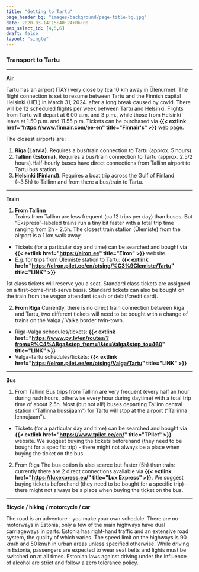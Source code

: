 ```yaml
---
title: "Getting to Tartu"
page_header_bg: "images/background/page-title-bg.jpg"
date: 2020-03-14T15:40:24+06:00
map_select_id: [4,5,6]
draft: false
layout: "single"
---
```


### Transport to Tartu

---

**Air**

Tartu has an airport (TAY) very close by (ca 10 km away in Ülenurme). The flight connection is set to resume between Tartu and the Finnish capital Helsinki (HEL) in March 31, 2024. after a long break caused by covid. There will be 12 scheduled flights per week between Tartu and Helsinki. Flights from Tartu will depart at 6.00 a.m. and 3 p.m., while those from Helsinki leave at 1.50 p.m. and 11.55 p.m. Tickets can be purchased via **{{< extlink href="https://www.finnair.com/ee-en" title="Finnair's" >}}** web page.

The closest airports are:

1. **Riga (Latvia)**. Requires a bus/train connection to Tartu (approx. 5 hours).
2. **Tallinn (Estonia)**. Requires a bus/train connection to Tartu (approx. 2.5/2 hours).Half-hourly buses have direct connections from Tallinn airport to Tartu bus station.
3. **Helsinki (Finland)**. Requires a boat trip across the Gulf of Finland (~3.5h) to Tallinn and from there a bus/train to Tartu.

---

**Train**

1. **From Tallinn**  
   Trains from Tallinn are less frequent (ca 12 trips per day) than buses. But “Ekspress”-labeled trains run a tiny bit faster with a total trip time ranging from 2h - 2.5h. The closest train station (Ülemiste) from the airport is a 1 km walk away.

- Tickets (for a particular day and time) can be searched and bought via **{{< extlink href="https://elron.ee" title="Elron" >}}** website.
- E.g. for trips from Ülemiste station to Tartu: **{{< extlink href="https://elron.pilet.ee/en/otsing/%C3%9Clemiste/Tartu" title="LINK" >}}**

1st class tickets will reserve you a seat. Standard class tickets are assigned on a first-come-first-serve basis. Standard tickets can also be bought on the train from the wagon attendant (cash or debit/credit card).

2. **From Riga**
   Currently, there is no direct train connection between Riga and Tartu, two different tickets will need to be bought with a change of trains on the Valga / Valka border twin-town.

- Riga-Valga schedules/tickets: **{{< extlink href="https://www.pv.lv/en/routes/?from=R%C4%ABga&stop_from=1&to=Valga&stop_to=460" title="LINK" >}}**
- Valga-Tartu schedules/tickets: **{{< extlink href="https://elron.pilet.ee/en/otsing/Valga/Tartu" title="LINK" >}}**

---

**Bus**

1. From Tallinn
   Bus trips from Tallinn are very frequent (every half an hour during rush hours, otherwise every hour during daytime) with a total trip time of about 2.5h. Most (but not all!) buses departing Tallinn central station (“Tallinna bussijaam”) for Tartu will stop at the airport (“Tallinna lennujaam”).

- Tickets (for a particular day and time) can be searched and bought via **{{< extlink href="https://www.tpilet.ee/en/" title="TPilet" >}}** website.
  We suggest buying the tickets beforehand (they need to be bought for a specific trip) - there might not always be a place when buying the ticket on the bus.

2. From Riga
   The bus option is also scarce but faster (5h) than train: currently there are 2 direct connections available via **{{< extlink href="https://luxexpress.eu/" title="Lux Express" >}}**.
   We suggest buying tickets beforehand (they need to be bought for a specific trip) - there might not always be a place when buying the ticket on the bus.

---

**Bicycle / hiking / motorcycle / car**

The road is an adventure - you make your own schedule. There are no motorways in Estonia, only a few of the main highways have dual carriageways in parts. Estonia has right-hand traffic and an extensive road system, the quality of which varies. The speed limit on the highways is 90 km/h and 50 km/h in urban areas unless specified otherwise. While driving in Estonia, passengers are expected to wear seat belts and lights must be switched on at all times. Estonian laws against driving under the influence of alcohol are strict and follow a zero tolerance policy.
